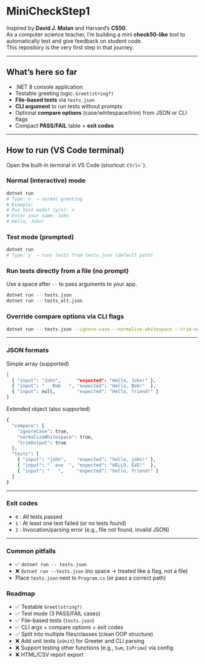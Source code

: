 # MiniCheckStep1

Inspired by **David J. Malan** and Harvard’s **CS50**.  
As a computer science teacher, I’m building a mini **check50-like** tool to automatically test and give feedback on student code.  
This repository is the very first step in that journey.

---

## What’s here so far
- .NET 8 console application
- Testable greeting logic: `Greet(string?)`
- **File-based tests** via `tests.json`
- **CLI argument** to run tests without prompts
- Optional **compare options** (case/whitespace/trim) from JSON or CLI flags
- Compact **PASS/FAIL** table + **exit codes**

---

## How to run (VS Code terminal)

Open the built-in terminal in VS Code (shortcut: `` Ctrl+` ``).

### Normal (interactive) mode
```bash
dotnet run
# Type: n  → normal greeting
# Example:
# Run test mode? (y/n): n
# Enter your name: John
# Hello, John!
```

### Test mode (prompted)
```bash
dotnet run
# Type: y  → runs tests from tests.json (default path)
```

### Run tests directly from a file (no prompt)
Use a space after `--` to pass arguments to your app.
```bash
dotnet run -- tests.json
dotnet run -- tests_alt.json
```

### Override compare options via CLI flags
```bash
dotnet run -- tests.json --ignore-case --normalize-whitespace --trim-output
```
---

### JSON formats
Simple array (supported)
```bash
[
  { "input": "John",      "expected": "Hello, John!" },
  { "input": "   Bob   ", "expected": "Hello, Bob!"  },
  { "input": null,        "expected": "Hello, friend!" }
]
```
Extended object (also supported)
```bash
{
  "compare": {
    "ignoreCase": true,
    "normalizeWhitespace": true,
    "trimOutput": true
  },
  "tests": [
    { "input": "john",    "expected": "hello, john!" },
    { "input": "  eve  ", "expected": "HELLO, EVE!"  },
    { "input": "   ",     "expected": "hello, friend!" }
  ]
}
```

---

### Exit codes
- `0` : All tests passed
- `1` : At least one test failed (or no tests found)
- `2` : Invocation/parsing error (e.g., file not found, invalid JSON)

---

### Common pitfalls
- ✅ `dotnet run -- tests.json`
- ❌ `dotnet run --tests.json` (no space → treated like a flag, not a file)
- Place `tests.json` next to `Program.cs` (or pass a correct path)

### Roadmap
- ✅ Testable `Greet(string?)`
- ✅ Test mode (3 PASS/FAIL cases)
- ✅ File-based tests (`tests.json`)
- ✅ CLI args + compare options + exit codes
- ✅ Split into multiple files/classes (clean OOP structure)
- ❌ Add unit tests (`xUnit`) for Greeter and CLI parsing
- ❌ Support testing other functions (e.g., `Sum`, `IsPrime`) via config
- ❌ HTML/CSV report export